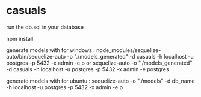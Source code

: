 # casuals

run the db.sql in your database

npm install 

generate models with for windows : node_modules/sequelize-auto/bin/sequelize-auto -o "./models_generated" -d casuals -h localhost -u postgres -p 5432 -x admin -e p or sequelize-auto -o "./models_generated" -d casuals -h localhost -u postgres -p 5432 -x admin -e postgres

generate models with for ubuntu : sequelize-auto -o "./models" -d db_name -h localhost -u postgres -p 5432 -x admin -e p
